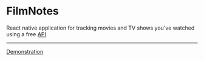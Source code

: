 # FilmNotes
React native application for tracking movies and TV shows you've watched using a free [API](https://developers.themoviedb.org/3/getting-started/introduction)
______
[Demonstration](https://drive.google.com/file/d/1rh42MUFEGFKDvjqPr1Ws-AZSpwewW-4B/view?usp=sharing)
